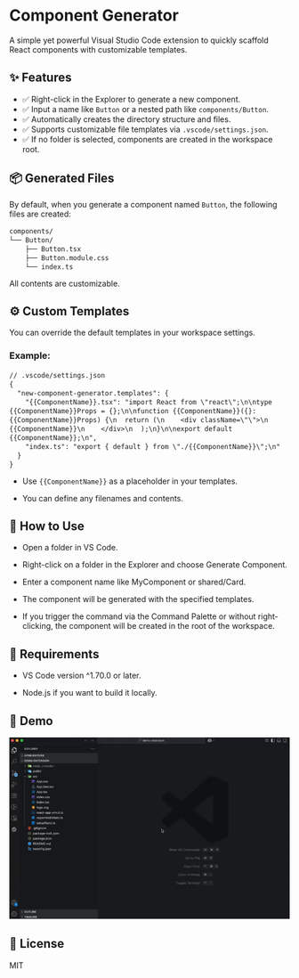# Component Generator

A simple yet powerful Visual Studio Code extension to quickly scaffold React components with customizable templates.

## ✨ Features

- ✅ Right-click in the Explorer to generate a new component.
- ✅ Input a name like `Button` or a nested path like `components/Button`.
- ✅ Automatically creates the directory structure and files.
- ✅ Supports customizable file templates via `.vscode/settings.json`.
- ✅ If no folder is selected, components are created in the workspace root.

## 📦 Generated Files

By default, when you generate a component named `Button`, the following files are created:

```
components/
└── Button/
    ├── Button.tsx
    ├── Button.module.css
    └── index.ts
```

All contents are customizable.

## ⚙️ Custom Templates

You can override the default templates in your workspace settings.

### Example:

```jsonc
// .vscode/settings.json
{
  "new-component-generator.templates": {
    "{{ComponentName}}.tsx": "import React from \"react\";\n\ntype {{ComponentName}}Props = {};\n\nfunction {{ComponentName}}({}: {{ComponentName}}Props) {\n  return (\n    <div className=\"\">\n      {{ComponentName}}\n    </div>\n  );\n}\n\nexport default {{ComponentName}};\n",
    "index.ts": "export { default } from \"./{{ComponentName}}\";\n"
  }
}
```

- Use `{{ComponentName}}` as a placeholder in your templates.

- You can define any filenames and contents.

## 🚀 How to Use

- Open a folder in VS Code.

- Right-click on a folder in the Explorer and choose Generate Component.

- Enter a component name like MyComponent or shared/Card.

- The component will be generated with the specified templates.

- If you trigger the command via the Command Palette or without right-clicking, the component will be created in the root of the workspace.

## 🧱 Requirements

- VS Code version ^1.70.0 or later.

- Node.js if you want to build it locally.

## 📸 Demo
![demo-generate-component](https://raw.githubusercontent.com/baoloc008/component-generator/main/src/assets/demo-generate-component.gif)

## 📝 License

MIT
